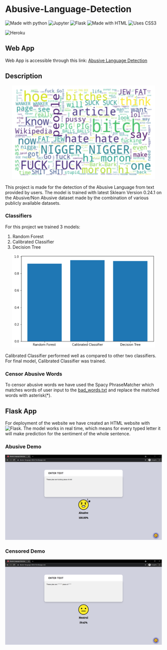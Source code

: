 # Abusive-Language-Detection
![Made with python](https://img.shields.io/badge/Python-14354C?style=for-the-badge&logo=python&logoColor=white)
![Jupyter](https://img.shields.io/badge/Jupyter%20-%23F37626.svg?&style=for-the-badge&logo=Jupyter&logoColor=white")
![Flask](https://img.shields.io/badge/flask%20-%23000.svg?&style=for-the-badge&logo=flask&logoColor=white)
![Made with HTML](https://img.shields.io/badge/HTML5-E34F26?style=for-the-badge&logo=html5&logoColor=white)
![Uses CSS3](https://img.shields.io/badge/CSS3-1572B6?style=for-the-badge&logo=css3&logoColor=white)

![Heroku](https://heroku-badge.herokuapp.com/?app=heroku-badge)

## Web App
Web App is accessible through this link: [Abusive Language Detection](https://abusive-language-detect.herokuapp.com/)

## Description
<p align="center">
  <img width="460" height="300" src="https://github.com/Sumit189/Abusive-Language-Detection/blob/main/images_for_readme/wordcloud.png">
</p>

This project is made for the detection of the Abusive Language from text provided by users. The  model is trained with latest Sklearn Version 0.24.1 on the Abusive/Non Abusive dataset made by the combination of various publicly available datasets.
### Classifiers
For this project we trained 3 models: 
  1. Random Forest
  2. Calibrated Classifier
  3. Decision Tree

<p align="center">
  <img width="460" height="300" src="https://github.com/Sumit189/Abusive-Language-Detection/blob/main/images_for_readme/accuracy.png">
</p>
Calibrated Classifier performed well as compared to other two classifiers. For final model, Calibrated Classifier was trained.

### Censor Abusive Words
To censor abusive words we have used the Spacy PhraseMatcher which matches words of user input to the [bad_words.txt](https://github.com/Sumit189/Abusive-Language-Detection/blob/main/notebook/data/bad_words.text) and replace the matched words with asterisk(*).

## Flask App
For deployment of the website we have created an HTML website with <img alt="Flask" src="https://img.shields.io/badge/flask%20-%23000.svg?&style=for-the-badge&logo=flask&logoColor=white"/>. The model works in real time, which means for every typed letter it will make prediction for the sentiment of the whole sentence. 

### Abusive Demo
![Abusive](https://github.com/Sumit189/Abusive-Language-Detection/blob/main/images_for_readme/Abusive.PNG)

### Censored Demo
![Censored](https://github.com/Sumit189/Abusive-Language-Detection/blob/main/images_for_readme/Censored.PNG)

